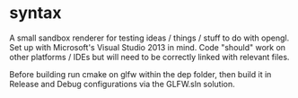 syntax
=========

A small sandbox renderer for testing ideas / things / stuff to do with opengl.
Set up with Microsoft's Visual Studio 2013 in mind. Code "should" work on other platforms / IDEs but will need to be correctly linked with relevant files.

Before building run cmake on glfw within the dep folder, then build it in Release and Debug configurations via the GLFW.sln solution.
